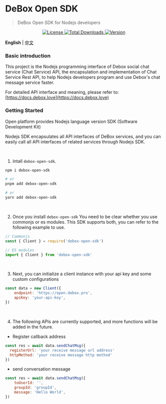 # DeBox Open SDK

> DeBox Open SDK for Nodejs developers

<p align="center">
  <a href="https://github.com/deboxlove/debox-open-sdk/blob/main/LICENSE">
    <img src="https://img.shields.io/npm/l/debox-open-sdk?label=debox-open-sdk" alt="License" />
  </a>
  <a href="https://www.npmjs.com/package/debox-open-sdk">
    <img src="https://img.shields.io/npm/dt/debox-open-sdk.svg" alt="Total Downloads">
  </a>
  <a href="https://github.com/deboxlove/debox-open-sdk/releases">
    <img src="https://img.shields.io/badge/version-1.0.0-blue.svg" alt="Version" />
  </a>
</p>

**English** | [中文](./README.zh_CN.md)

### Basic introduction

This project is the Nodejs programming interface of Debox social chat service (Chat Service) API, the encapsulation and implementation of Chat Service Rest API, to help Nodejs developers program and use Debox's chat message service faster.

For detailed API interface and meaning, please refer to: [https://docs.debox.love](https://docs.debox.love)

### Getting Started

Open platform provides Nodejs language version SDK (Software Development Kit)

Nodejs SDK encapsulates all API interfaces of DeBox services, and you can easily call all API interfaces of related services through Nodejs SDK.

<br />

1. Intall `debox-open-sdk`.

```bash
npm i debox-open-sdk

# or
pnpm add debox-open-sdk

# or
yarn add debox-open-sdk
```

<br />

2. Once you install `debox-open-sdk` You need to be clear whether you use commonjs or es modules. This SDK supports both, you can refer to the following example to use.

```js
// Commonjs
const { Client } = require('debox-open-sdk')

// ES modules
import { Client } from 'debox-open-sdk'
```

<br />

3. Next, you can initialize a client instance with your api key and some custom configurations

```js
const data = new Client({
	endpoint: 'https://open.debox.pro',
	apiKey: 'your-api-key',
})
```

<br />

4. The following APIs are currently supported, and more functions will be added in the future.

- Register callback address

```js
const res = await data.sendChatMsg({
  registerUrl: 'your receive message url address'
  httpMethod: 'your receive message http method'
})
```

- send conversation message

```js
const res = await data.sendChatMsg({
	toUserId: '',
	groupId: 'groupId',
	message: 'Hello World',
})
```
